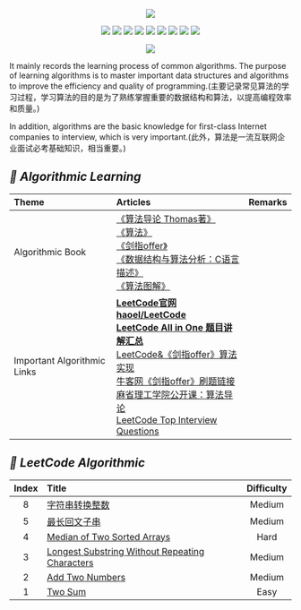 <p align='center'>
<img src='https://upload-images.jianshu.io/upload_images/4164292-d338e3549088cef9.jpg?imageMogr2/auto-orient/strip%7CimageView2/2/w/1240'>
</p>

<p align='center'>
<img src="https://img.shields.io/badge/platform-iOS-ff69b4.svg">
<img src="https://img.shields.io/badge/language-Objective--C-orange.svg">
<img src="https://img.shields.io/badge/language-python-yellowgreen.svg">
<img src="https://img.shields.io/badge/language-shell-green.svg">
<img src="https://img.shields.io/badge/language-JavaScript-yellow.svg">
<img src="https://img.shields.io/badge/language-Java-yellow.svg">
<img src="https://img.shields.io/badge/language-PHP-yellow.svg">
<img src="https://img.shields.io/badge/language-C-yellow.svg">
<img src="https://img.shields.io/badge/language-C++-yellow.svg">
<!--<img src="https://img.shields.io/badge/blog-https://baohenglin.github.io-blue.svg">-->

</p>

<p align='center'>
<a href="https://baohenglin.github.io"><img src="https://img.shields.io/badge/blog-https://baohenglin.github.io-blue.svg"></a>
<!--<a href="https://juejin.im/user/57638ad8207703006b06e3ef"><img src="https://img.shields.io/badge/%E6%8E%98%E9%87%91-@bestswifter-fd6f32.svg?style=flat&colorA=1970fe"></a>
<a href="https://www.zhihu.com/people/bestswifter/activities"><img src="https://img.shields.io/badge/%E7%9F%A5%E4%B9%8E-@bestswifter-50E3C2.svg?style=flat&colorA=0083ea"></a>-->
<i<!--mg src="https://img.shields.io/badge/PR-welcome%20!-brightgreen.svg?colorA=a0cd34-->">
</p>

It mainly records the learning process of common algorithms. The purpose of learning algorithms is to master important data structures and algorithms to improve the efficiency and quality of programming.(主要记录常见算法的学习过程，学习算法的目的是为了熟练掌握重要的数据结构和算法，以提高编程效率和质量。)

In addition, algorithms are the basic knowledge for first-class Internet companies to interview, which is very important.(此外，算法是一流互联网企业面试必考基础知识，相当重要。)

## *📖 Algorithmic Learning*
|Theme|Articles|Remarks|
|:--|:--|:--:
|Algorithmic Book|[《算法导论 Thomas著》](https://book.douban.com/subject/20432061/)<br>[《算法》](https://book.douban.com/subject/10432347/)<br>[《剑指offer》](https://book.douban.com/subject/27008702/)<br>[《数据结构与算法分析：C语言描述》](https://book.douban.com/subject/1139426/)<br>[《算法图解》](https://book.douban.com/subject/26979890/)<br>|
|Important Algorithmic Links|[**LeetCode官网**](https://leetcode.com/problemset/algorithms/)<br>[**haoel/LeetCode**](https://github.com/haoel/leetcode)<br>[**LeetCode All in One 题目讲解汇总**](https://www.cnblogs.com/grandyang/p/4606334.html)<br>[LeetCode&《剑指offer》算法实现](https://github.com/knightsj/awesome-algorithm-question-solution)<br>[牛客网《剑指offer》刷题链接](https://www.nowcoder.com/ta/coding-interviews)<br>[麻省理工学院公开课：算法导论](http://open.163.com/special/opencourse/algorithms.html)<br>[LeetCode Top Interview Questions](https://leetcode.com/explore/interview/card/top-interview-questions-medium/)<br>|



## *💎 LeetCode Algorithmic*

|Index|Title|Difficulty|
|:--:|:--|:--:|
8|[字符串转换整数](https://github.com/baohenglin/Algorithmic/blob/master/Articles/LeetCode8%EF%BC%9A%E5%AD%97%E7%AC%A6%E4%B8%B2%E8%BD%AC%E6%8D%A2%E4%B8%BA%E6%95%B4%E6%95%B0.md)|Medium
5|[最长回文子串](https://github.com/baohenglin/Algorithmic/blob/master/Articles/Leetcode5%E6%9C%80%E9%95%BF%E5%9B%9E%E6%96%87%E5%AD%90%E4%B8%B2.md)|Medium
4|[Median of Two Sorted Arrays](https://github.com/baohenglin/Algorithmic/blob/master/Articles/LeetCode_4：Median%20of%20Two%20Sorted%20Arrays)|Hard
3|[Longest Substring Without Repeating Characters](https://github.com/baohenglin/Algorithmic/blob/master/Articles/Longest%20Substring%20Without%20Repeating%20Characters)|Medium
2|[Add Two Numbers](https://github.com/baohenglin/Algorithmic/blob/master/Articles/LeetCode_2：Add%20Two%20Numbers)<br>| Medium
1|[Two Sum](https://github.com/baohenglin/ARTS/blob/master/Articles/Algorithmic%201.md)<br>| Easy


